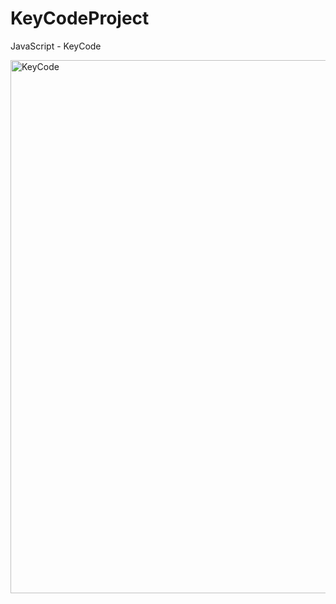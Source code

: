 # KeyCodeProject
JavaScript - KeyCode


<img width="853" alt="KeyCode" src="https://github.com/danyal-imtiaz99/KeyCodeProject/assets/59153165/ecf99c5e-921d-4538-84c6-d9c7ba3b9e88">
